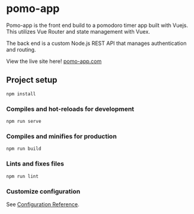 # pomo-app

Pomo-app is the front end build to a pomodoro timer app built with Vuejs.  This utilizes Vue Router and state management with Vuex.

The back end is a custom Node.js REST API that manages authentication and routing.

View the live site here! [pomo-app.com](https://pomo-app.com)

## Project setup
```
npm install
```

### Compiles and hot-reloads for development
```
npm run serve
```

### Compiles and minifies for production
```
npm run build
```

### Lints and fixes files
```
npm run lint
```

### Customize configuration
See [Configuration Reference](https://cli.vuejs.org/config/).
